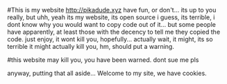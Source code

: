 #This is my website http://pikadude.xyz have fun, or don't... its up to you really, but uhh, yeah its my website, its open source i guess, its terrible, i dont know why you would want to copy code out of it... but some people have apparently, at least those with the decency to tell me they copied the code. just enjoy, it wont kill you, hopefully... actually wait, it might, its so terrible it might actually kill you, hm, should put a warning.

#this website may kill you, you have been warned. dont sue me pls

anyway, putting that all aside... Welcome to my site, we have cookies.
